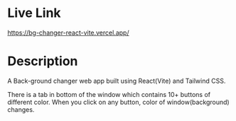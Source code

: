 # Live Link 

https://bg-changer-react-vite.vercel.app/

# Description 

A Back-ground changer web app built using React(Vite) and Tailwind CSS. 

There is a tab in bottom of the window which contains 10+ buttons of different color. When you click on any button, color of window(background) changes.